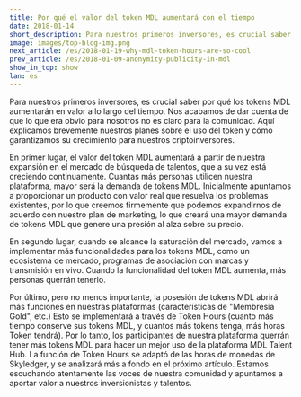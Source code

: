 ```yaml
---
title: Por qué el valor del token MDL aumentará con el tiempo
date: 2018-01-14
short_description: Para nuestros primeros inversores, es crucial saber por qué los tokens MDL aumentarán en valor 
image: images/top-blog-img.png
next_article: /es/2018-01-19-why-mdl-token-hours-are-so-cool
prev_article: /es/2018-01-09-anonymity-publicity-in-mdl
show_in_top: show
lan: es
---
```


Para nuestros primeros inversores, es crucial saber por qué los tokens MDL aumentarán en valor a lo largo del tiempo. Nos acabamos de dar cuenta de que lo que era obvio para nosotros no es claro para la comunidad. Aquí explicamos brevemente nuestros planes sobre el uso del token y cómo garantizamos su crecimiento para nuestros criptoinversores.

En primer lugar, el valor del token MDL aumentará a partir de nuestra expansión en el mercado de búsqueda de talentos, que a su vez está creciendo continuamente. Cuantas más personas utilicen nuestra plataforma, mayor será la demanda de tokens MDL. Inicialmente apuntamos a proporcionar un producto con valor real que resuelva los problemas existentes, por lo que creemos firmemente que podemos expandirnos de acuerdo con nuestro plan de marketing, lo que creará una mayor demanda de tokens MDL que genere una presión al alza sobre su precio.

En segundo lugar, cuando se alcance la saturación del mercado, vamos a implementar más funcionalidades para los tokens MDL, como un ecosistema de mercado, programas de asociación con marcas y transmisión en vivo. Cuando la funcionalidad del token MDL aumenta, más personas querrán tenerlo.

Por último, pero no menos importante, la posesión de tokens MDL abrirá más funciones en nuestras plataformas (características de "Membresía Gold", etc.) Esto se implementará a través de Token Hours (cuanto más tiempo conserve sus tokens MDL, y cuantos más tokens tenga, más horas Token tendrá). Por lo tanto, los participantes de nuestra plataforma querrán tener más tokens MDL para hacer un mejor uso de la plataforma MDL Talent Hub. La función de Token Hours se adaptó de las horas de monedas de Skyledger, y se analizará más a fondo en el próximo artículo.
Estamos escuchando atentamente las voces de nuestra comunidad y apuntamos a aportar valor a nuestros inversionistas y talentos.
